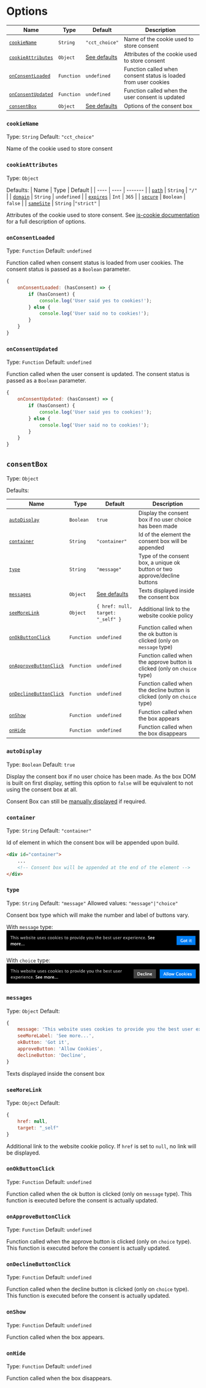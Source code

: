 # Options

| Name | Type | Default | Description |
| ---- | ---- | ------- | ----------- |
| [`cookieName`](#cookieName) | `String` | `"cct_choice"` | Name of the cookie used to store consent |
| [`cookieAttributes`](#cookieAttributes) | `Object` | [See defaults](#cookieAttributes) | Attributes of the cookie used to store consent |
| [`onConsentLoaded`](#onConsentLoaded) | `Function` | `undefined`  | Function called when consent status is loaded from user cookies |
| [`onConsentUpdated`](#onConsentUpdated) | `Function` | `undefined` | Function called when the user consent is updated |
| [`consentBox`](#consentBox) | `Object` | [See defaults](#consentBox) | Options of the consent box |

### `cookieName`

Type: `String`
Default: `"cct_choice"`

Name of the cookie used to store consent

### `cookieAttributes`
Type: `Object`

Defaults:
| Name | Type | Default |
| ---- | ---- | ------- |
| [`path`](#path) | `String` | `"/"` |
| [`domain`](#sameSite) | `String` | `undefined` |
| [`expires`](#expires) | `Int` | `365` |
| [`secure`](#secure) | `Boolean` | `false` |
| [`sameSite`](#sameSite) | `String` |`"strict"` |

Attributes of the cookie used to store consent. 
See [js-cookie documentation](https://github.com/js-cookie/js-cookie#cookie-attributes) for a full description of options.

### `onConsentLoaded`

Type: `Function`
Default: `undefined`

Function called when consent status is loaded from user cookies. The consent status is passed as a `Boolean` parameter.

```javascript
{
    onConsentLoaded: (hasConsent) => {
        if (hasConsent) {
            console.log('User said yes to cookies!');
        } else {
            console.log('User said no to cookies!');
        }
    }
}
```

### `onConsentUpdated`

Type: `Function`
Default: `undefined`

Function called when the user consent is updated. The consent status is passed as a `Boolean` parameter.

```javascript
{
    onConsentUpdated: (hasConsent) => {
        if (hasConsent) {
            console.log('User said yes to cookies!');
        } else {
            console.log('User said no to cookies!');
        }
    }
}
```

## `consentBox`
Type: `Object`

Defaults:

| Name | Type | Default | Description |
| ---- | ---- | ------- | ----------- |
| [`autoDisplay`](#autoDisplay) | `Boolean` | `true` | Display the consent box if no user choice has been made |
| [`container`](#container) | `String` | `"container"` | Id of the element the consent box will be appended |
| [`type`](#type) | `String` | `"message"` | Type of the consent box, a unique ok button or two approve/decline buttons |
| [`messages`](#messages) | `Object` | [See defaults](#messages) | Texts displayed inside the consent box |
| [`seeMoreLink`](#seeMoreLink) | `Object` | `{ href: null, target: "_self" }` | Additional link to the website cookie policy |
| [`onOkButtonClick`](#onOkButtonClick) | `Function` | `undefined` | Function called when the ok button is clicked (only on `message` type) |
| [`onApproveButtonClick`](#onApproveButtonClick) | `Function` | `undefined` | Function called when the approve button is clicked (only on `choice` type) |
| [`onDeclineButtonClick`](#onDeclineButtonClick) | `Function` | `undefined` | Function called when the decline button is clicked (only on `choice` type) |
| [`onShow`](#onShow) | `Function` | `undefined` | Function called when the box appears |
| [`onHide`](#onHide) | `Function` | `undefined` | Function called when the box disappears |

### `autoDisplay`

Type: `Boolean`
Default: `true`

Display the consent box if no user choice has been made. As the box DOM is built on first display, setting this option to `false` will be equivalent to not using the consent box at all. 

Consent Box can still be [manually displayed](./docs/consent-box.md) if required.

### `container`

Type: `String`
Default: `"container"`

Id of element in which the consent box will be appended upon build.

```html
<div id="container">
    ...
    <!-- Consent box will be appended at the end of the element -->
</div>
```

### `type`

Type: `String`
Default: `"message"`
Allowed values: `"message"|"choice"`

Consent box type which will make the number and label of buttons vary.

With `message` type:
![Message type](./images/consent-box-message.png)

With `choice` type:
![Choice type](./images/consent-box.png)

### `messages`

Type: `Object`
Default: 
```javascript
{
    message: 'This website uses cookies to provide you the best user experience.',
    seeMoreLabel: 'See more...',
    okButton: 'Got it',
    approveButton: 'Allow Cookies',
    declineButton: 'Decline',
}
```

Texts displayed inside the consent box

### `seeMoreLink`

Type: `Object`
Default: 
```javascript
{ 
    href: null, 
    target: "_self" 
}
```

Additional link to the website cookie policy. If `href` is set to `null`, no link will be displayed.

### `onOkButtonClick`

Type: `Function`
Default: `undefined`

Function called when the ok button is clicked (only on `message` type). This function is executed before the consent is actually updated.

### `onApproveButtonClick`

Type: `Function`
Default: `undefined`

Function called when the approve button is clicked (only on `choice` type). This function is executed before the consent is actually updated.

### `onDeclineButtonClick`

Type: `Function`
Default: `undefined`

Function called when the decline button is clicked (only on `choice` type). This function is executed before the consent is actually updated.

### `onShow`

Type: `Function`
Default: `undefined`

Function called when the box appears.

### `onHide`

Type: `Function`
Default: `undefined`

Function called when the box disappears.
